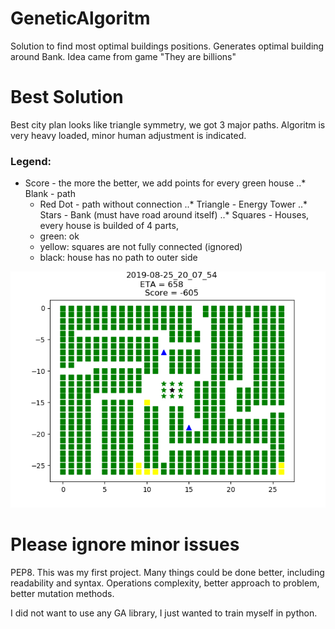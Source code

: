 # GeneticAlgoritm
Solution to find most optimal buildings positions.
Generates optimal building around Bank.
Idea came from game "They are billions"

# Best Solution 
Best city plan looks like triangle symmetry, we got 3 major paths. Algoritm is very heavy loaded, minor human adjustment is indicated.

### Legend:
* Score - the more the better, we add points for every green house
..* Blank - path
	* Red Dot - path without connection
..* Triangle - Energy Tower
..* Stars - Bank (must have road around itself)
..* Squares - Houses, every house is builded of 4 parts, 
	* green: ok
	* yellow: squares are not fully connected (ignored)
	* black: house has no path to outer side

![Alt](/City_Plan/Gold.png?raw=true "Golden Solution")

# Please ignore minor issues 
PEP8. 
This was my first project. Many things could be done better, including readability and syntax. Operations complexity, better approach to problem, better mutation methods.


I did not want to use any GA library, I just wanted to train myself in python.
